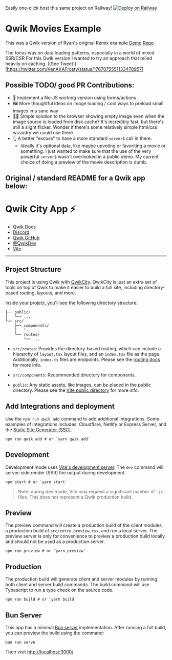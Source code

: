 Easily one-click host this same project on Railway!
[![Deploy on Railway](https://railway.app/button.svg)](https://railway.app/template/_Me6-6)



# Qwik Movies Example
This was a Qwik version of Ryan's original Remix example
[Demo](https://remix-movies.pages.dev/)
[Repo](https://github.com/remix-run/example-movies)

The focus was on data loading patterns, especially in a world of mixed SSR/CSR
For this Qwik version I wanted to try an approach that relied heavily on caching. ([See Tweet])[https://twitter.com/KenAKAFrosty/status/1767075551133478957]



## Possible TODO/ good PR Contributions:
- 📃 Implement a No-JS working version using forms/actions 
- 🖼 More thoughtful ideas on image loading / cool ways to preload small images in a sane way
- 🧙‍♂️ Simple solution to the browser showing empty image even when the image source is loaded from disk cache? It's incredibly fast, but there's still a slight flicker.  Wonder if there's some relatively simple html/css wizardry we could use there
- 👆 A better "excuse" to have a more standard `server$` call in there. 
    - Ideally it's optional data, like maybe upvoting or favoriting a movie or something. I just wanted to make sure that the use of the very powerful `server$` wasn't overlooked in a public demo. My current choice of doing a preview of the movie description is dumb.
    


Original / standard README for a Qwik app below:
---
# Qwik City App ⚡️

- [Qwik Docs](https://qwik.builder.io/)
- [Discord](https://qwik.builder.io/chat)
- [Qwik GitHub](https://github.com/BuilderIO/qwik)
- [@QwikDev](https://twitter.com/QwikDev)
- [Vite](https://vitejs.dev/)

---

## Project Structure

This project is using Qwik with [QwikCity](https://qwik.builder.io/qwikcity/overview/). QwikCity is just an extra set of tools on top of Qwik to make it easier to build a full site, including directory-based routing, layouts, and more.

Inside your project, you'll see the following directory structure:

```
├── public/
│   └── ...
└── src/
    ├── components/
    │   └── ...
    └── routes/
        └── ...
```

- `src/routes`: Provides the directory-based routing, which can include a hierarchy of `layout.tsx` layout files, and an `index.tsx` file as the page. Additionally, `index.ts` files are endpoints. Please see the [routing docs](https://qwik.builder.io/qwikcity/routing/overview/) for more info.

- `src/components`: Recommended directory for components.

- `public`: Any static assets, like images, can be placed in the public directory. Please see the [Vite public directory](https://vitejs.dev/guide/assets.html#the-public-directory) for more info.

## Add Integrations and deployment

Use the `npm run qwik add` command to add additional integrations. Some examples of integrations includes: Cloudflare, Netlify or Express Server, and the [Static Site Generator (SSG)](https://qwik.builder.io/qwikcity/guides/static-site-generation/).

```shell
npm run qwik add # or `yarn qwik add`
```

## Development

Development mode uses [Vite's development server](https://vitejs.dev/). The `dev` command will server-side render (SSR) the output during development.

```shell
npm start # or `yarn start`
```

> Note: during dev mode, Vite may request a significant number of `.js` files. This does not represent a Qwik production build.

## Preview

The preview command will create a production build of the client modules, a production build of `src/entry.preview.tsx`, and run a local server. The preview server is only for convenience to preview a production build locally and should not be used as a production server.

```shell
npm run preview # or `yarn preview`
```

## Production

The production build will generate client and server modules by running both client and server build commands. The build command will use Typescript to run a type check on the source code.

```shell
npm run build # or `yarn build`
```

## Bun Server

This app has a minimal [Bun server](https://bun.sh/docs/api/http) implementation. After running a full build, you can preview the build using the command:

```
bun run serve
```

Then visit [http://localhost:3000/](http://localhost:3000/)
